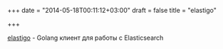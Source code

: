 +++
date = "2014-05-18T00:11:12+03:00"
draft = false
title = "elastigo"

+++

<p><a href="https://github.com/mattbaird/elastigo">elastigo</a>&nbsp;- Golang клиент&nbsp;для работы с&nbsp;Elasticsearch</p>

